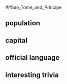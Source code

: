 ##Sao_Tome_and_Principe
## population


## capital

 
## official language


## interesting trivia



